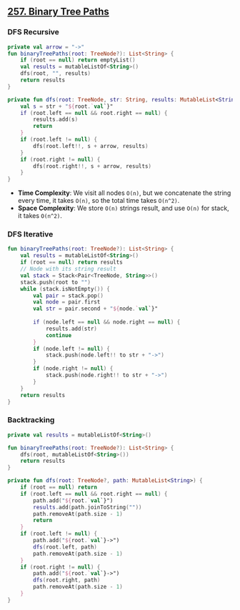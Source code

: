 ## [257. Binary Tree Paths](https://leetcode.com/problems/binary-tree-paths/)

### DFS Recursive
```kotlin
private val arrow = "->"
fun binaryTreePaths(root: TreeNode?): List<String> {
    if (root == null) return emptyList()
    val results = mutableListOf<String>()
    dfs(root, "", results)
    return results
}

private fun dfs(root: TreeNode, str: String, results: MutableList<String>) {
    val s = str + "${root.`val`}"
    if (root.left == null && root.right == null) {
        results.add(s)
        return
    }
    if (root.left != null) {
        dfs(root.left!!, s + arrow, results)
    }
    if (root.right != null) {
        dfs(root.right!!, s + arrow, results)
    }
}
```

* **Time Complexity**: We visit all nodes `O(n)`, but we concatenate the string every time, it takes `O(n)`, so the total time takes `O(n^2)`.
* **Space Complexity**: We store `O(n)` strings result, and use `O(n)` for stack, it takes `O(n^2)`.

### DFS Iterative
```kotlin
fun binaryTreePaths(root: TreeNode?): List<String> {
    val results = mutableListOf<String>()
    if (root == null) return results
    // Node with its string result
    val stack = Stack<Pair<TreeNode, String>>()
    stack.push(root to "")
    while (stack.isNotEmpty()) {
        val pair = stack.pop()
        val node = pair.first
        val str = pair.second + "${node.`val`}"
        
        if (node.left == null && node.right == null) {
            results.add(str)
            continue
        } 
        if (node.left != null) {
            stack.push(node.left!! to str + "->")
        } 
        if (node.right != null) {
            stack.push(node.right!! to str + "->")
        }
    }
    return results
}
```

### Backtracking
```kotlin
private val results = mutableListOf<String>()

fun binaryTreePaths(root: TreeNode?): List<String> {
    dfs(root, mutableListOf<String>())
    return results
}

private fun dfs(root: TreeNode?, path: MutableList<String>) {
    if (root == null) return
    if (root.left == null && root.right == null) {
        path.add("${root.`val`}")
        results.add(path.joinToString(""))
        path.removeAt(path.size - 1)
        return
    }
    if (root.left != null) {
        path.add("${root.`val`}->")
        dfs(root.left, path)
        path.removeAt(path.size - 1)
    }
    if (root.right != null) {
        path.add("${root.`val`}->")
        dfs(root.right, path)
        path.removeAt(path.size - 1)
    }
}
```